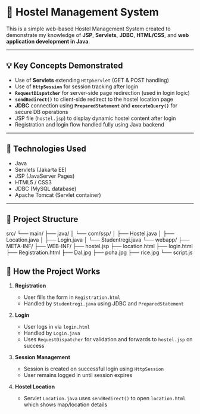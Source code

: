# 🏨 Hostel Management System

This is a simple web-based Hostel Management System created to demonstrate my knowledge of **JSP**, **Servlets**, **JDBC**, **HTML/CSS**, and **web application development in Java**.

---

## 💡 Key Concepts Demonstrated

- Use of **Servlets** extending `HttpServlet` (GET & POST handling)
- Use of **`HttpSession`** for session tracking after login
- **`RequestDispatcher`** for server-side page redirection (used in login logic)
- **`sendRedirect()`** to client-side redirect to the hostel location page
- **JDBC** connection using **`PreparedStatement`** and **`executeQuery()`** for secure DB operations
- JSP file (`hostel.jsp`) to display dynamic hostel content after login
- Registration and login flow handled fully using Java backend

---

## 🧰 Technologies Used

- Java
- Servlets (Jakarta EE)
- JSP (JavaServer Pages)
- HTML5 / CSS3
- JDBC (MySQL database)
- Apache Tomcat (Servlet container)

---

## 📁 Project Structure

src/
└── main/
├── java/
│ └── com/ssp/
│ ├── Hostel.java
│ ├── Location.java
│ ├── Login.java
│ └── Studentregi.java
└── webapp/
├── META-INF/
├── WEB-INF/
├── hostel.jsp
├── location.html
├── login.html
├── Registration.html
├── Dal.jpg
├── poha.jpg
├── rice.jpg
└── script.js

## 🔁 How the Project Works

1. **Registration**  
   - User fills the form in `Registration.html`
   - Handled by `Studentregi.java` using JDBC and `PreparedStatement`

2. **Login**  
   - User logs in via `login.html`
   - Handled by `Login.java`
   - Uses `RequestDispatcher` for validation and forwards to `hostel.jsp` on success

3. **Session Management**  
   - Session is created on successful login using `HttpSession`
   - User remains logged in until session expires

4. **Hostel Location**  
   - Servlet `Location.java` uses `sendRedirect()` to open `location.html` which shows map/location details
